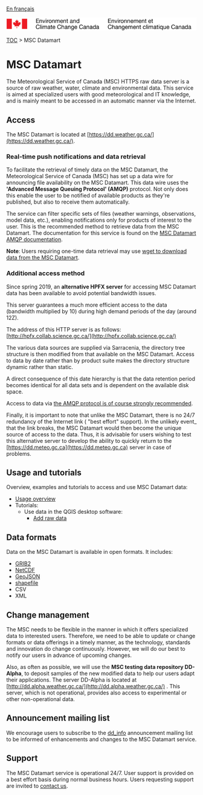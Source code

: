 [En français](readme_fr.md)

![ECCC logo](../img_eccc-logo.png)

[TOC](../readme_en.md) > MSC Datamart

# MSC Datamart

The Meteorological Service of Canada (MSC) HTTPS raw data server is a source of raw weather, water, climate and environmental data. This service is aimed at specialized users with good meteorological and IT knowledge, and is mainly meant to be accessed in an automatic manner via the Internet.

## Access

The MSC Datamart is located at [https://dd.weather.gc.ca/](https://dd.weather.gc.ca/).

### Real-time push notifications and data retrieval
  
To facilitate the retrieval of timely data on the MSC Datamart, the Meteorological Service of Canada (MSC) has set up a data wire for announcing file availability on the MSC Datamart. This data wire uses the __'Advanced Message Queuing Protocol' (AMQP)__ protocol. Not only does this enable the user to be notified of available products as they're published, but also to receive them automatically.

The service can filter specific sets of files (weather warnings, observations, model data, etc.), enabling notifications only for products of interest to the user.
This is the recommended method to retrieve data from the MSC Datamart.
The documentation for this service is found on the [MSC Datamart AMQP documentation](amqp_en.md).
  
__Note__: Users requiring one-time data retrieval may use [wget to download data from the MSC Datamart](readme_wget-datamart_en.md).

### Additional access method

Since spring 2019, an __alternative HPFX server__ for accessing MSC Datamart data has been available to avoid potential bandwidth issues.

This server guarantees a much more efficient access to the data (bandwidth multiplied by 10) during high demand periods of the day (around 12Z).

The address of this HTTP server is as follows: [http://hpfx.collab.science.gc.ca/](http://hpfx.collab.science.gc.ca/)

The various data sources are supplied via Sarracenia, the directory tree structure is then modified from that available on the MSC Datamart.  Access to data by date rather than by product suite makes the directory structure dynamic rather than static.

A direct consequence of this date hierarchy is that the data retention period becomes identical for all data sets and is dependent on the available disk space.

Access to data via [the AMQP protocol is of course strongly recommended](amqp_en.md).

Finally, it is important to note that unlike the MSC Datamart, there is no 24/7 redundancy of the Internet link ( "best effort" support). In the unlikely event_ that the link breaks, the MSC Datamart would then become the unique source of access to the data. Thus, it is advisable for users wishing to test this alternative server to develop the ability to quickly return to the [https://dd.meteo.gc.ca](https://dd.meteo.gc.ca) server in case of problems.

## Usage and tutorials

Overview, examples and tutorials to access and use MSC Datamart data:

* [Usage overview](../usage/readme_en.md)
* Tutorials:
    * Use data in the QGIS desktop software:
        * [Add raw data](../usage/tutorial_raw-data_QGIS_en.md)
        
## Data formats

Data on the MSC Datamart is available in open formats. It includes:

* [GRIB2](../msc-data/readme_grib_en.md)
* [NetCDF](https://www.unidata.ucar.edu/software/netcdf/)
* [GeoJSON](https://geojson.org/)
* [shapefile](https://www.esri.com/library/whitepapers/pdfs/shapefile.pdf)
* CSV
* XML

## Change management 

The MSC needs to be flexible in the manner in which it offers specialized data to interested users. Therefore, we need to be able to update or change formats or data offerings in a timely manner, as the technology, standards and innovation do change continuously. However, we will do our best to notify our users in advance of upcoming changes. 

Also, as often as possible, we will use the __MSC testing data repository DD-Alpha__, to deposit samples of the new modified data to help our users adapt their applications. The server DD-Alpha is located at [http://dd.alpha.weather.gc.ca/](http://dd.alpha.weather.gc.ca/) . This server, which is not operational, provides also access to experimental or other non-operational data.

## Announcement mailing list

We encourage users to subscribe to the [dd_info](https://lists.ec.gc.ca/cgi-bin/mailman/listinfo/dd_info) announcement mailing list to be informed of enhancements and changes to the MSC Datamart service.

## Support

The MSC Datamart service is operational 24/7. User support is provided on a best effort basis during normal business hours. Users requesting support are invited to [contact us](https://www.weather.gc.ca/mainmenu/contact_us_e.html).
